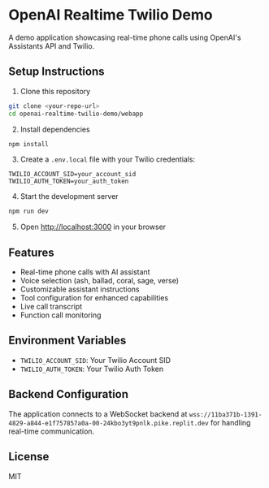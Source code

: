 # OpenAI Realtime Twilio Demo

A demo application showcasing real-time phone calls using OpenAI's Assistants API and Twilio.

## Setup Instructions

1. Clone this repository
```bash
git clone <your-repo-url>
cd openai-realtime-twilio-demo/webapp
```

2. Install dependencies
```bash
npm install
```

3. Create a `.env.local` file with your Twilio credentials:
```env
TWILIO_ACCOUNT_SID=your_account_sid
TWILIO_AUTH_TOKEN=your_auth_token
```

4. Start the development server
```bash
npm run dev
```

5. Open [http://localhost:3000](http://localhost:3000) in your browser

## Features

- Real-time phone calls with AI assistant
- Voice selection (ash, ballad, coral, sage, verse)
- Customizable assistant instructions
- Tool configuration for enhanced capabilities
- Live call transcript
- Function call monitoring

## Environment Variables

- `TWILIO_ACCOUNT_SID`: Your Twilio Account SID
- `TWILIO_AUTH_TOKEN`: Your Twilio Auth Token

## Backend Configuration

The application connects to a WebSocket backend at `wss://11ba371b-1391-4829-a844-e1f757857a0a-00-24kbo3yt9pnlk.pike.replit.dev` for handling real-time communication.

## License

MIT 